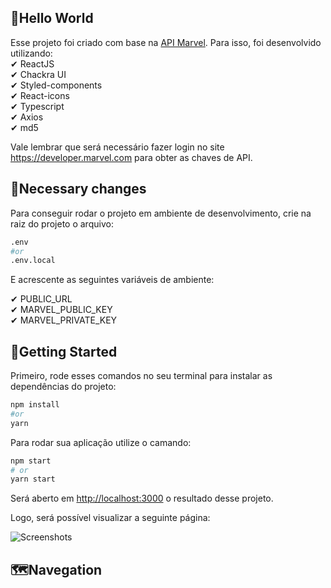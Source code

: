 ## 👋Hello World
Esse projeto foi criado com base na [API Marvel](https://developer.marvel.com/). Para isso, foi desenvolvido utilizando: 
</br>
✔ ReactJS</br> 
✔ Chackra UI</br>
✔ Styled-components</br>
✔ React-icons</br>
✔ Typescript</br>
✔ Axios</br>
✔ md5</br>

Vale lembrar que será necessário fazer login no site https://developer.marvel.com para obter as chaves de API. 

## 🚧Necessary changes

Para conseguir rodar o projeto em ambiente de desenvolvimento, crie na raiz do projeto o arquivo:

```bash
.env
#or
.env.local
```

E acrescente as seguintes variáveis de ambiente: 

✔ PUBLIC_URL</br> 
✔ MARVEL_PUBLIC_KEY</br> 
✔ MARVEL_PRIVATE_KEY</br>

## 🚀Getting Started

Primeiro, rode esses comandos no seu terminal para instalar as dependências do projeto:

```bash
npm install
#or
yarn 
```
Para rodar sua aplicação utilize o camando:

```bash
npm start
# or
yarn start
```

Será aberto em [http://localhost:3000](http://localhost:3000) o resultado desse projeto.

Logo, será possível visualizar a seguinte página: 

![Screenshots](./public/screenshot/MarvelLanding.jpg)

## 🗺Navegation 

